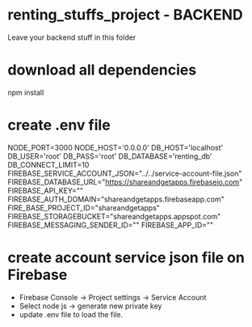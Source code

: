 # renting_stuffs_project - BACKEND
Leave your backend stuff in this folder

# download all dependencies
npm install

# create .env file
<!-- Custom as needed -->
NODE_PORT=3000
NODE_HOST='0.0.0.0'
DB_HOST='localhost'
DB_USER='root'
DB_PASS='root'
DB_DATABASE='renting_db'
DB_CONNECT_LIMIT=10
FIREBASE_SERVICE_ACCOUNT_JSON="../../service-account-file.json"
FIREBASE_DATABASE_URL="https://shareandgetapps.firebaseio.com"
FIREBASE_API_KEY="<YOUR KEY>"
FIREBASE_AUTH_DOMAIN="shareandgetapps.firebaseapp.com"
FIRE_BASE_PROJECT_ID="shareandgetapps"
FIREBASE_STORAGEBUCKET="shareandgetapps.appspot.com"
FIREBASE_MESSAGING_SENDER_ID="<YOUR NUMBER>"
FIREBASE_APP_ID="<YOUR NUMBER>"

# create account service json file on Firebase
* Firebase Console -> Project settings -> Service Account 
* Select node js -> generate new private key
* update .env file to load the file.